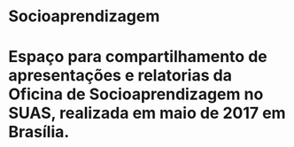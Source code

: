 # Socioaprendizagem
# Espaço para compartilhamento de apresentações e relatorias da Oficina de Socioaprendizagem no SUAS, realizada em maio de 2017 em Brasília.
